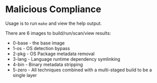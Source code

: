 # Malicious Compliance

Usage is to run `make` and view the help output.

There are 6 images to build/run/scan/view results:
- 0-base - the base image
- 1-os - OS detection bypass
- 2-pkg - OS Package metadata removal
- 3-lang - Language runtime dependency symlinking
- 4-bin - Binary metadata stripping
- 5-zero - All techniques combined with a multi-staged build to be a single layer

